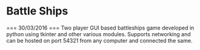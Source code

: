 # Battle Ships
=== 30/03/2016 ===
Two player GUI based battleships game developed in python using tkinter and other various modules. Supports networking and can be hosted on port 54321 from any computer and connected the same.
